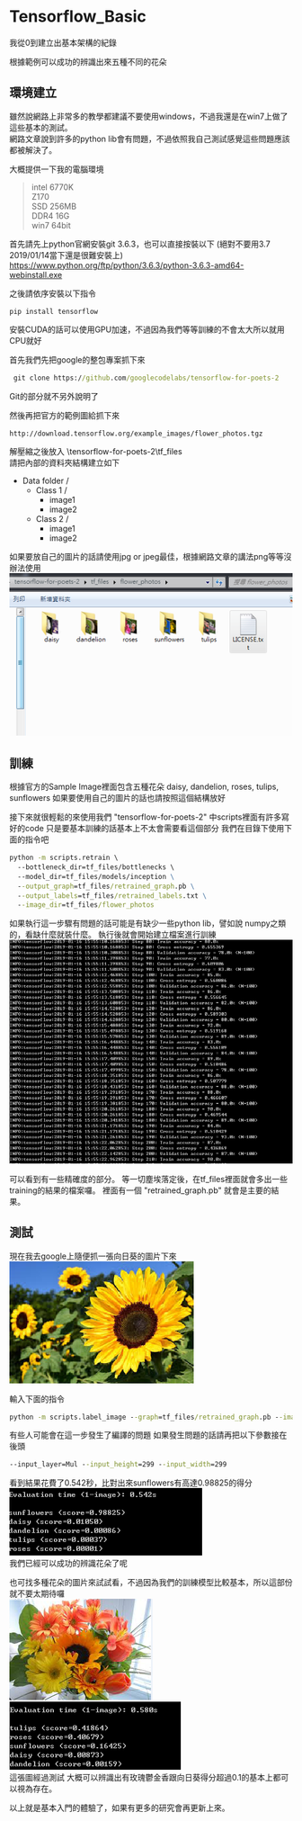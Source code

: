 # Tensorflow_Basic
我從0到建立出基本架構的紀錄

根據範例可以成功的辨識出來五種不同的花朵

## 環境建立
雖然說網路上非常多的教學都建議不要使用windows，不過我還是在win7上做了這些基本的測試。  
網路文章說到許多的python lib會有問題，不過依照我自己測試感覺這些問題應該都被解決了。  

大概提供一下我的電腦環境
>intel 6770K  
>Z170  
>SSD 256MB  
>DDR4 16G  
>win7 64bit  


首先請先上python官網安裝git 3.6.3，也可以直接按裝以下 (絕對不要用3.7 2019/01/14當下還是很難安裝上)  
<https://www.python.org/ftp/python/3.6.3/python-3.6.3-amd64-webinstall.exe>

之後請依序安裝以下指令
```
pip install tensorflow
```
安裝CUDA的話可以使用GPU加速，不過因為我們等等訓練的不會太大所以就用CPU就好  

首先我們先把google的整包專案抓下來
```cmd
 git clone https://github.com/googlecodelabs/tensorflow-for-poets-2
```
Git的部分就不另外說明了  

然後再把官方的範例圖給抓下來
```
http://download.tensorflow.org/example_images/flower_photos.tgz
```
解壓縮之後放入 \tensorflow-for-poets-2\tf_files  
請把內部的資料夾結構建立如下

* Data folder /  
    *  Class 1 /  
         * image1  
         * image2  
    * Class 2 /  
         * image1  
         * image2  

如果要放自己的圖片的話請使用jpg or jpeg最佳，根據網路文章的講法png等等沒辦法使用  
![data_images](_v_images/_data_image_1547621832_17218.png)


## 訓練
根據官方的Sample Image裡面包含五種花朵 daisy, dandelion, roses, tulips, sunflowers
如果要使用自己的圖片的話也請按照這個結構放好

接下來就很輕鬆的來使用我們 "tensorflow-for-poets-2" 中scripts裡面有許多寫好的code
只是要基本訓練的話基本上不太會需要看這個部分
我們在目錄下使用下面的指令吧

```cmd
python -m scripts.retrain \ 
  --bottleneck_dir=tf_files/bottlenecks \ 
  --model_dir=tf_files/models/inception \
  --output_graph=tf_files/retrained_graph.pb \
  --output_labels=tf_files/retrained_labels.txt \
  --image_dir=tf_files/flower_photos
```
如果執行這一步驟有問題的話可能是有缺少一些python lib，譬如說 numpy之類的，看缺什麼就裝什麼。
執行後就會開始建立檔案進行訓練  
![Train_accuracy](_v_images/_train_accu_1547625354_17182.png)

可以看到有一些精確度的部分。
等一切塵埃落定後，在tf_files裡面就會多出一些training的結果的檔案囉。
裡面有一個 "retrained_graph.pb" 就會是主要的結果。

## 測試
現在我去google上隨便抓一張向日葵的圖片下來  
![sun](_v_images/_sun_1547625558_30054.png)

輸入下面的指令
```cmd
python -m scripts.label_image --graph=tf_files/retrained_graph.pb --image=sun.jpeg
```
有些人可能會在這一步發生了編譯的問題
如果發生問題的話請再把以下參數接在後頭

```cmd
--input_layer=Mul --input_height=299 --input_width=299
```
看到結果花費了0.542秒，比對出來sunflowers有高達0.98825的得分  
![sun_result](_v_images/_sun_result_1547625859_6568.png)  
我們已經可以成功的辨識花朵了呢

也可找多種花朵的圖片來試試看，不過因為我們的訓練模型比較基本，所以這部份就不要太期待囉  
![multi](_v_images/_multi_1547626058_14918.png)
![multi_result](_v_images/_multi_resu_1547625996_18817.png)  
這張圖經過測試 大概可以辨識出有玫瑰鬱金香跟向日葵得分超過0.1的基本上都可以視為存在。

以上就是基本入門的體驗了，如果有更多的研究會再更新上來。

